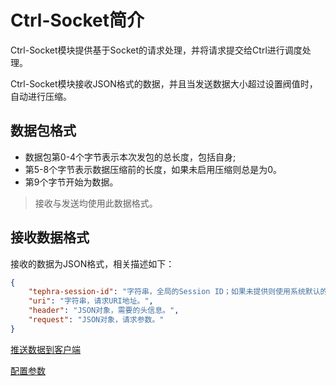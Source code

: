 # Ctrl-Socket简介
Ctrl-Socket模块提供基于Socket的请求处理，并将请求提交给Ctrl进行调度处理。

Ctrl-Socket模块接收JSON格式的数据，并且当发送数据大小超过设置阀值时，自动进行压缩。

## 数据包格式
- 数据包第0-4个字节表示本次发包的总长度，包括自身;
- 第5-8个字节表示数据压缩前的长度，如果未启用压缩则总是为0。
- 第9个字节开始为数据。
> 接收与发送均使用此数据格式。

## 接收数据格式
接收的数据为JSON格式，相关描述如下：
```json
{
    "tephra-session-id": "字符串，全局的Session ID；如果未提供则使用系统默认的Session ID。",
    "uri": "字符串，请求URI地址。",
    "header": "JSON对象，需要的头信息。",
    "request": "JSON对象，请求参数。"
}
```

[推送数据到客户端](doc/send.md)

[配置参数](src/main/resources/socket.ctrl.tephra.config)